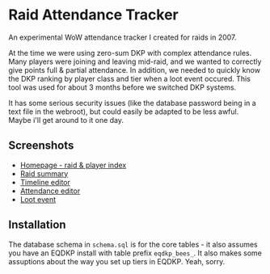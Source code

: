 Raid Attendance Tracker
=======================

An experimental WoW attendance tracker I created for raids in 2007.

At the time we were using zero-sum DKP with complex attendance rules. Many players were joining and leaving mid-raid, and we wanted to correctly give points full & partial attendance. In addition, we needed to quickly know the DKP ranking by player class and tier when a loot event occured. This tool was used for about 3 months before we switched DKP systems.

It has some serious security issues (like the database password being in a text file in the webroot), but could easily be adapted to be less awful. Maybe i'll get around to it one day.


## Screenshots

* <a href="http://github.iamcal.com/AttendanceTracker/index.png">Homepage - raid & player index</a>
* <a href="http://github.iamcal.com/AttendanceTracker/raid.png">Raid summary</a>
* <a href="http://github.iamcal.com/AttendanceTracker/timeline.png">Timeline editor</a>
* <a href="http://github.iamcal.com/AttendanceTracker/attendance.png">Attendance editor</a>
* <a href="http://github.iamcal.com/AttendanceTracker/loot.png">Loot event</a>


## Installation

The database schema in <code>schema.sql</code> is for the core tables - it also assumes you have an EQDKP install with table prefix <code>eqdkp\_bees\_</code>. It also makes some assuptions about the way you set up tiers in EQDKP. Yeah, sorry.